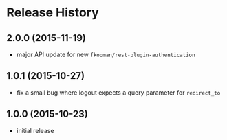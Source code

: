 # Release History

## 2.0.0 (2015-11-19)
- major API update for new `fkooman/rest-plugin-authentication`

## 1.0.1 (2015-10-27)
- fix a small bug where logout expects a query parameter for `redirect_to`

## 1.0.0 (2015-10-23)
- initial release
